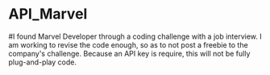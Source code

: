 # API_Marvel

#I found Marvel Developer through a coding challenge with a job interview.  I am working to revise the code enough, so as to not post a freebie to the company's challenge.  Because an API key is require, this will not be fully plug-and-play code.
